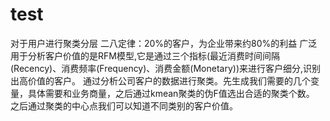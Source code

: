 # test
对于用户进行聚类分层
二八定律：20%的客户，为企业带来约80%的利益
广泛用于分析客户价值的是RFM模型,它是通过三个指标(最近消费时间间隔(Recency)、消费频率(Frequency)、消费金额(Monetary))来进行客户细分,识别出高价值的客户。
通过分析公司客户的数据进行聚类。先生成我们需要的几个变量，具体需要和业务商量，之后通过kmean聚类的伪F值选出合适的聚类个数。
之后通过聚类的中心点我们可以知道不同类别的客户价值。

